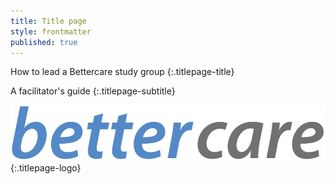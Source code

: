 ```yaml
---
title: Title page
style: frontmatter
published: true
---
```


How to lead a Bettercare study group
{:.titlepage-title}

A facilitator's guide
{:.titlepage-subtitle}

![Bettercare logo](images/bettercare-logo.jpg){:.titlepage-logo}